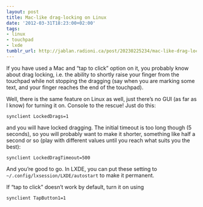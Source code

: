 ```yaml
---
layout: post
title: Mac-like drag-locking on Linux
date: '2012-03-31T18:23:00+02:00'
tags:
- linux
- touchpad
- lxde
tumblr_url: http://jablan.radioni.ca/post/20230225234/mac-like-drag-locking-on-linux
---
```

If you have used a Mac and “tap to click” option on it, you probably know about drag locking, i.e. the ability to shortly raise your finger from the touchpad while not stopping the dragging (say when you are marking some text, and your finger reaches the end of the touchpad).

Well, there is the same feature on Linux as well, just there’s no GUI (as far as I know) for turning it on. Console to the rescue! Just do this:

    synclient LockedDrags=1

and you will have locked dragging. The initial timeout is too long though (5 seconds), so you will probably want to make it shorter, something like half a second or so (play with different values until you reach what suits you the best):

    synclient LockedDragTimeout=500

And you’re good to go. In LXDE, you can put these setting to `~/.config/lxsession/LXDE/autostart` to make it permanent.

If “tap to click” doesn’t work by default, turn it on using

    synclient TapButton1=1

